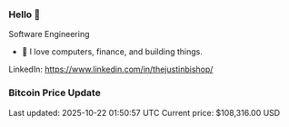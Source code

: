 ### Hello 🤙  

Software Engineering

- 🔭 I love computers, finance, and building things.
  
LinkedIn: https://www.linkedin.com/in/thejustinbishop/  




























































































































































































































































































































































































































































































































































































































































































































































































































































































































































































































































































































































































































































### Bitcoin Price Update
Last updated: 2025-10-22 01:50:57 UTC
Current price: $108,316.00 USD
